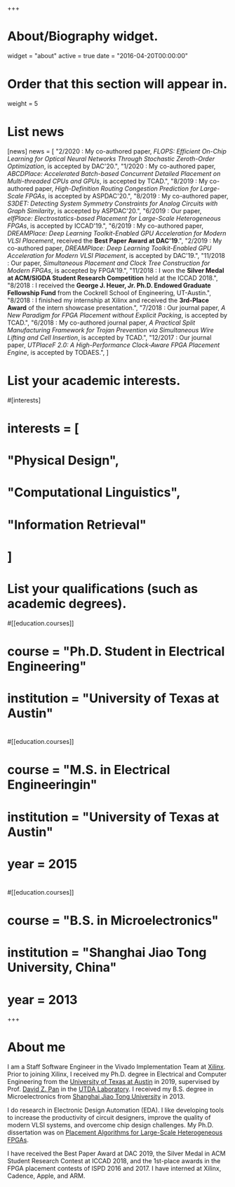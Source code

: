+++
# About/Biography widget.
widget = "about"
active = true
date = "2016-04-20T00:00:00"

# Order that this section will appear in.
weight = 5

# List news
[news]
  news = [
    "2/2020 : My co-authored paper, *FLOPS: Efficient On-Chip Learning for Optical Neural Networks Through Stochastic Zeroth-Order Optimization*, is accepted by DAC'20.",
    "1/2020 : My co-authored paper, *ABCDPlace: Accelerated Batch-based Concurrent Detailed Placement on Multi-threaded CPUs and GPUs*, is accepted by TCAD.",
    "8/2019 : My co-authored paper, *High-Definition Routing Congestion Prediction for Large-Scale FPGAs*, is accepted by ASPDAC'20.",
    "8/2019 : My co-authored paper, *S3DET: Detecting System Symmetry Constraints for Analog Circuits with Graph Similarity*, is accepted by ASPDAC'20.",
    "6/2019 : Our paper, *elfPlace: Electrostatics-based Placement for Large-Scale Heterogeneous FPGAs*, is accepted by ICCAD'19.",
    "6/2019 : My co-authored paper, *DREAMPlace: Deep Learning Toolkit-Enabled GPU Acceleration for Modern VLSI Placement*, received the **Best Paper Award at DAC'19**.",
    "2/2019 : My co-authored paper, *DREAMPlace: Deep Learning Toolkit-Enabled GPU Acceleration for Modern VLSI Placement*, is accepted by DAC'19.",
    "11/2018 : Our paper, *Simultaneous Placement and Clock Tree Construction for Modern FPGAs*, is accepted by FPGA'19.",
    "11/2018 : I won the **Silver Medal at ACM/SIGDA Student Research Competition** held at the ICCAD 2018.",
    "8/2018 : I received the **George J. Heuer, Jr. Ph.D. Endowed Graduate Fellowship Fund** from the Cockrell School of Engineering, UT-Austin.",
    "8/2018 : I finished my internship at Xilinx and received the **3rd-Place Award** of the intern showcase presentation.",
    "7/2018 : Our journal paper, *A New Paradigm for FPGA Placement without Explicit Packing*, is accepted by TCAD.",
    "6/2018 : My co-authored journal paper, *A Practical Split Manufacturing Framework for Trojan Prevention via Simultaneous Wire Lifting and Cell Insertion*, is accepted by TCAD.",
    "12/2017 : Our journal paper, *UTPlaceF 2.0: A High-Performance Clock-Aware FPGA Placement Engine*, is accepted by TODAES.",
  ]

# List your academic interests.
#[interests]
#  interests = [
#    "Physical Design",
#    "Computational Linguistics",
#    "Information Retrieval"
#  ]

# List your qualifications (such as academic degrees).
#[[education.courses]]
#  course = "Ph.D. Student in Electrical Engineering"
#  institution = "University of Texas at Austin"
#
#[[education.courses]]
#  course = "M.S. in Electrical Engineeringin"
#  institution = "University of Texas at Austin"
#  year = 2015
#
#[[education.courses]]
#  course = "B.S. in Microelectronics"
#  institution = "Shanghai Jiao Tong University, China"
#  year = 2013
 
+++

# About me

I am a Staff Software Engineer in the Vivado Implementation Team at <a href="https://www.xilinx.com/">Xilinx</a>.
Prior to joining Xilinx, I received my Ph.D. degree in Electrical and Computer Engineering from the <a href="https://www.utexas.edu/">University of Texas at Austin</a> in 2019,
supervised by Prof. <a href="http://users.ece.utexas.edu/~dpan/">David Z. Pan</a> in the <a href="https://www.cerc.utexas.edu/utda/">UTDA Laboratory</a>.
I received my B.S. degree in Microelectronics from <a href="http://www.sjtu.edu.cn/">Shanghai Jiao Tong University</a> in 2013.

I do research in Electronic Design Automation (EDA).
I like developing tools to increase the productivity of circuit designers, improve the quality of modern VLSI systems, and overcome chip design challenges.
My Ph.D. dissertation was on <a href="pdf/dissertation.pdf">Placement Algorithms for Large-Scale Heterogeneous FPGAs</a>.

I have received the Best Paper Award at DAC 2019, the Silver Medal in ACM Student Research Contest at ICCAD 2018, and the 1st-place awards in the FPGA placement contests of ISPD 2016 and 2017.
I have interned at Xilinx, Cadence, Apple, and ARM.

